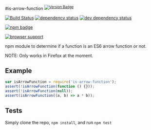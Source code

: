 #is-arrow-function <sup>[![Version Badge][npm-version-svg]][npm-url]</sup>

[![Build Status][travis-svg]][travis-url]
[![dependency status][deps-svg]][deps-url]
[![dev dependency status][dev-deps-svg]][dev-deps-url]

[![npm badge][11]][npm-url]

[![browser support][testling-png]][testling-url]

npm module to determine if a function is an ES6 arrow function or not.

NOTE: Only works in Firefox at the moment.

## Example

```js
var isArrowFunction = require('is-arrow-function');
assert(!isArrowFunction(function () {}));
assert(!isArrowFunction(null));
assert(isArrowFunction((a, b) => a * b));
```

## Tests
Simply clone the repo, `npm install`, and run `npm test`

[npm-url]: https://npmjs.org/package/is-arrow-function
[npm-version-svg]: http://vb.teelaun.ch/ljharb/node-is-arrow-function.svg
[travis-svg]: https://travis-ci.org/ljharb/node-is-arrow-function.svg
[travis-url]: https://travis-ci.org/ljharb/node-is-arrow-function
[deps-svg]: https://david-dm.org/ljharb/node-is-arrow-function.svg
[deps-url]: https://david-dm.org/ljharb/node-is-arrow-function
[dev-deps-svg]: https://david-dm.org/ljharb/node-is-arrow-function/dev-status.svg
[dev-deps-url]: https://david-dm.org/ljharb/node-is-arrow-function#info=devDependencies
[testling-png]: https://ci.testling.com/ljharb/node-is-arrow-function.png
[testling-url]: https://ci.testling.com/ljharb/node-is-arrow-function
[11]: https://nodei.co/npm/is-arrow-function.png?downloads=true&stars=true


